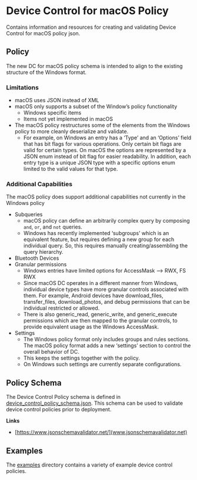 # Device Control for macOS Policy

Contains information and resources for creating and validating Device Control for macOS policy json.

## Policy

The new DC for macOS policy schema is intended to align to the existing structure of the Windows format.

### Limitations

* macOS uses JSON instead of XML
* macOS only supports a subset of the Window’s policy functionality
  + Windows specific items
  + Items not yet implemented in macOS
* The macOS policy restructures some of the elements from the Windows policy to more cleanly deserialize and validate.
  + For example, on Windows an entry has a ‘Type’ and an ‘Options’ field that has bit flags for various operations.  Only certain bit flags are valid for certain types.  On macOS the options are represented by a JSON enum instead of bit flag for easier readability.  In addition, each entry type is a unique JSON type with a specific options enum limited to the valid values for that type.

### Additional Capabilities

The macOS policy does support additional capabilities not currently in the Windows policy

* Subqueries
  + macOS policy can define an arbitrarily complex query by composing `and`, `or`, and `not` queries.
  + Windows has recently implemented ‘subgroups’ which is an equivalent feature, but requires defining a new group for each individual query. So, this requires manually creating/assembling the query hierarchy.
* Bluetooth Devices
* Granular permissions
  + Windows entries have limited options for AccessMask –-> RWX, FS RWX
  + Since macOS DC operates in a different manner from Windows, individual device types have more granular controls associated with them.  For example, Android devices have download_files, transfer_files, download_photos, and debug permissions that can be individual restricted or allowed.  
  + There is also generic_read, generic_write, and generic_execute permissions which are then mapped to the granular controls, to provide equivalent usage as the Windows AccessMask.
* Settings
  + The Windows policy format only includes groups and rules sections.  The macOS policy format adds a new ‘settings’ section to control the overall behavior of DC.
  + This keeps the settings together with the policy.
  + On Windows such settings are currently separate configurations.

## Policy Schema

The Device Control Policy schema is defined in [device_control_policy_schema.json](./device_control_policy_schema.json).  This schema can be used to validate device control policies prior to deployment.

**Links**
* [https://www.jsonschemavalidator.net/](www.jsonschemavalidator.net)

## Examples

The [examples](./examples/) directory contains a variety of example device control policies.